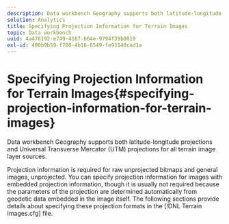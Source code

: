 ```yaml
---
description: Data workbench Geography supports both latitude-longitude projections and Universal Transverse Mercator (UTM) projections for all terrain image layer sources.
solution: Analytics
title: Specifying Projection Information for Terrain Images
topic: Data workbench
uuid: 4a476192-e749-4187-b64e-9794f39b0019
exl-id: 400b9b59-f700-4b16-8549-fe93140cad1a
---
```

# Specifying Projection Information for Terrain Images{#specifying-projection-information-for-terrain-images}

Data workbench Geography supports both latitude-longitude projections and Universal Transverse Mercator (UTM) projections for all terrain image layer sources.

 Projection information is required for raw unprojected bitmaps and general images, unprojected. You can specify projection information for images with embedded projection information, though it is usually not required because the parameters of the projection are determined automatically from geodetic data embedded in the image itself. The following sections provide details about specifying these projection formats in the [!DNL Terrain Images.cfg] file.
